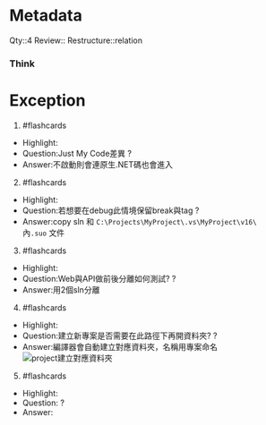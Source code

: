 # Metadata
Qty::4
Review::
Restructure::relation

### Think

# Exception


1. #flashcards 
- Highlight:
- Question:Just My Code差異
?
- Answer:不啟動則會連原生.NET碼也會進入 

2. #flashcards 
- Highlight:
- Question:若想要在debug此情境保留break與tag
?
- Answer:copy sln 和 `C:\Projects\MyProject\.vs\MyProject\v16\` 內`.suo` 文件

3. #flashcards 
- Highlight:
- Question:Web與API做前後分離如何測試?
?
- Answer:用2個sln分離

4. #flashcards 
- Highlight:
- Question:建立新專案是否需要在此路徑下再開資料夾?
?
- Answer:編譯器會自動建立對應資料夾，名稱用專案命名
![project建立對應資料夾](https://i.imgur.com/RezAS8T.png)

5. #flashcards 
- Highlight:
- Question:
?
- Answer:


